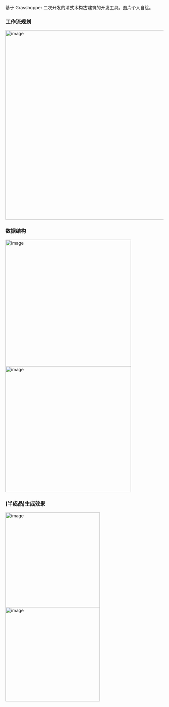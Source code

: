 基于 Grasshopper 二次开发的清式木构古建筑的开发工具。图片个人自绘。

### 工作流规划
<img height="600" alt="image" src="https://github.com/user-attachments/assets/ed4c2b26-080e-46fc-8dbf-522c38deae4a" />

### 数据结构
<img width="400" alt="image" src="https://github.com/user-attachments/assets/395fce5c-e1ac-47b9-b103-33e488702552" />
<img width="400" alt="image" src="https://github.com/user-attachments/assets/0d1b74af-a772-4ea7-b674-0fc8396d2ee9" />

### (半成品)生成效果
<img width="300" alt="image" src="https://github.com/user-attachments/assets/eb3acadf-b08e-4448-a1be-7cb80d60603d" />
<img width="300" alt="image" src="https://github.com/user-attachments/assets/e914bd0a-bde4-49cc-9c6e-67f3366e48f8" />
